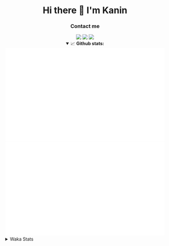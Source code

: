 <div align="center">
 <h1>Hi there 👋 I'm Kanin</h1>
 <h3>Contact me</h3>
 <a href="mailto:im@kanin.dev"><img src="https://img.shields.io/badge/gmail-%23D14836.svg?&style=for-the-badge&logo=gmail&logoColor=white"/></a>
 <a href="https://twitter.com/KaninDev"><img src="https://img.shields.io/badge/twitter-%231DA1F2.svg?&style=for-the-badge&logo=twitter&logoColor=white"/></a>
 <a href="https://www.linkedin.com/in/KaninDev"><img src="https://img.shields.io/badge/linkedin-%230077B5.svg?&style=for-the-badge&logo=linkedin&logoColor=white"/></a>
<details open>
  <summary>📈 <b>Github stats:</b></summary>
  <img src="https://github.com/Kanin/Kanin/blob/master/scripts/GitHubStats/generated/overview.svg"/>
  <img src="https://github.com/Kanin/Kanin/blob/master/scripts/GitHubStats/generated/languages.svg"/>
</details>
</div>

<details>
 <summary>Waka Stats</summary>

<!--START_SECTION:waka-->
![Code Time](http://img.shields.io/badge/Code%20Time-1%2C887%20hrs%2012%20mins-blue)

![Profile Views](http://img.shields.io/badge/Profile%20Views-13-blue)

![Lines of code](https://img.shields.io/badge/From%20Hello%20World%20I%27ve%20Written-23%20Thousand%20lines%20of%20code-blue)

**🐱 My GitHub Data** 

> 🏆 281 Contributions in the Year 2022
 > 
> 📦 91.2 kB Used in GitHub's Storage 
 > 
> 🚫 Not Opted to Hire
 > 
> 📜 18 Public Repositories 
 > 
> 🔑 8 Private Repositories  
 > 
**I'm a Night 🦉** 

```text
🌞 Morning    43 commits     ███░░░░░░░░░░░░░░░░░░░░░░   13.23% 
🌆 Daytime    72 commits     █████░░░░░░░░░░░░░░░░░░░░   22.15% 
🌃 Evening    130 commits    ██████████░░░░░░░░░░░░░░░   40.0% 
🌙 Night      80 commits     ██████░░░░░░░░░░░░░░░░░░░   24.62%

```
📅 **I'm Most Productive on Saturday** 

```text
Monday       34 commits     ██░░░░░░░░░░░░░░░░░░░░░░░   10.46% 
Tuesday      42 commits     ███░░░░░░░░░░░░░░░░░░░░░░   12.92% 
Wednesday    41 commits     ███░░░░░░░░░░░░░░░░░░░░░░   12.62% 
Thursday     62 commits     ████░░░░░░░░░░░░░░░░░░░░░   19.08% 
Friday       41 commits     ███░░░░░░░░░░░░░░░░░░░░░░   12.62% 
Saturday     63 commits     ████░░░░░░░░░░░░░░░░░░░░░   19.38% 
Sunday       42 commits     ███░░░░░░░░░░░░░░░░░░░░░░   12.92%

```


📊 **This Week I Spent My Time On** 

```text
⌚︎ Time Zone: America/New_York

💬 Programming Languages: 
No Activity Tracked This Week

🔥 Editors: 
No Activity Tracked This Week

🐱‍💻 Projects: 
No Activity Tracked This Week

💻 Operating System: 
No Activity Tracked This Week

```

**I Mostly Code in Python** 

```text
Python                   23 repos            ██████████████████░░░░░░░   74.19% 
JavaScript               3 repos             ██░░░░░░░░░░░░░░░░░░░░░░░   9.68% 
Kotlin                   2 repos             █░░░░░░░░░░░░░░░░░░░░░░░░   6.45% 
Java                     2 repos             █░░░░░░░░░░░░░░░░░░░░░░░░   6.45% 
HTML                     1 repo              ░░░░░░░░░░░░░░░░░░░░░░░░░   3.23%

```


**Timeline**

![Chart not found](https://raw.githubusercontent.com/Kanin/Kanin/master/charts/bar_graph.png) 


 Last Updated on 11/08/2022 16:06:25 UTC
<!--END_SECTION:waka-->
</details>
